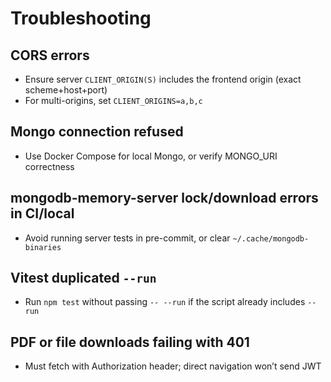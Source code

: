 # Troubleshooting

## CORS errors
- Ensure server `CLIENT_ORIGIN(S)` includes the frontend origin (exact scheme+host+port)
- For multi-origins, set `CLIENT_ORIGINS=a,b,c`

## Mongo connection refused
- Use Docker Compose for local Mongo, or verify MONGO_URI correctness

## mongodb-memory-server lock/download errors in CI/local
- Avoid running server tests in pre-commit, or clear `~/.cache/mongodb-binaries`

## Vitest duplicated `--run`
- Run `npm test` without passing `-- --run` if the script already includes `--run`

## PDF or file downloads failing with 401
- Must fetch with Authorization header; direct navigation won’t send JWT
